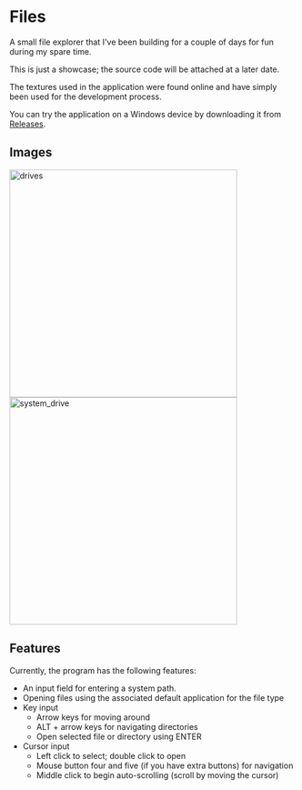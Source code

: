 # Files

A small file explorer that I've been building for a couple of days for fun during my spare time.

This is just a showcase; the source code will be attached at a later date.

The textures used in the application were found online and have simply been used for the development process.

You can try the application on a Windows device by downloading it from [Releases](https://github.com/PizzaKarim/files/releases).

## Images

<img src="https://i.imgur.com/MEyhyE2.png" width="400" alt="drives">
<img src="https://i.imgur.com/gqqAKNN.png" width="400" alt="system_drive">

## Features

Currently, the program has the following features:
* An input field for entering a system path.
* Opening files using the associated default application for the file type
* Key input
  * Arrow keys for moving around
  * ALT + arrow keys for navigating directories
  * Open selected file or directory using ENTER
* Cursor input
  * Left click to select; double click to open
  * Mouse button four and five (if you have extra buttons) for navigation
  * Middle click to begin auto-scrolling (scroll by moving the cursor)

